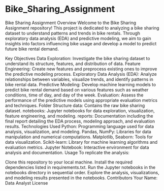 # Bike_Sharing_Assignment
Bike Sharing Assignment
Overview
Welcome to the Bike Sharing Assignment repository! This project is dedicated to analyzing a bike sharing dataset to understand patterns and trends in bike rentals. Through exploratory data analysis (EDA) and predictive modeling, we aim to gain insights into factors influencing bike usage and develop a model to predict future bike rental demand.

Key Objectives
Data Exploration: Investigate the bike sharing dataset to understand its structure, features, and distribution of data.
Feature Engineering: Create new features and preprocess existing ones to improve the predictive modeling process.
Exploratory Data Analysis (EDA): Analyze relationships between variables, visualize trends, and identify patterns in bike rental data.
Predictive Modeling: Develop machine learning models to predict bike rental demand based on various features such as weather conditions, time of day, and day of the week.
Evaluation: Assess the performance of the predictive models using appropriate evaluation metrics and techniques.
Folder Structure
data: Contains the raw bike sharing dataset.
notebooks: Jupyter notebooks for data exploration, visualization, feature engineering, and modeling.
reports: Documentation including the final report detailing the EDA process, modeling approach, and evaluation results.
Technologies Used
Python: Programming language used for data analysis, visualization, and modeling.
Pandas, NumPy: Libraries for data manipulation and numerical computations.
Matplotlib, Seaborn: Tools for data visualization.
Scikit-learn: Library for machine learning algorithms and evaluation metrics.
Jupyter Notebook: Interactive environment for data analysis and documentation.
Usage
To replicate the analysis:

Clone this repository to your local machine.
Install the required dependencies listed in requirements.txt.
Run the Jupyter notebooks in the notebooks directory in sequential order.
Explore the analysis, visualizations, and modeling results presented in the notebooks.
Contributors
Your Name: Data Analyst
License
